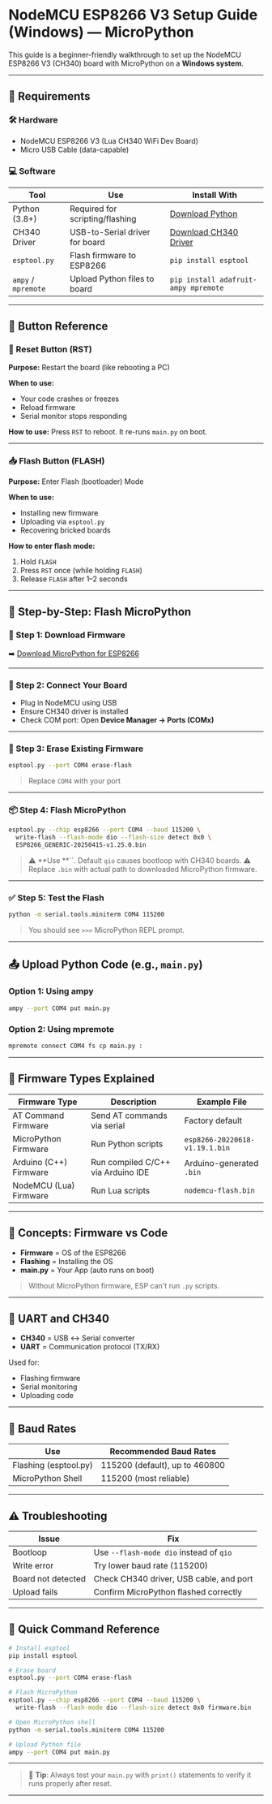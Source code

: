 # NodeMCU ESP8266 V3 Setup Guide (Windows) — MicroPython

This guide is a beginner-friendly walkthrough to set up the NodeMCU ESP8266 V3 (CH340) board with MicroPython on a **Windows system**.

---

## 🔧 Requirements

### 🛠️ Hardware

- NodeMCU ESP8266 V3 (Lua CH340 WiFi Dev Board)
- Micro USB Cable (data-capable)

### 💻 Software

| Tool                | Use                             | Install With                                                  |
| ------------------- | ------------------------------- | ------------------------------------------------------------- |
| Python (3.8+)       | Required for scripting/flashing | [Download Python](https://www.python.org/downloads/)          |
| CH340 Driver        | USB-to-Serial driver for board  | [Download CH340 Driver](https://sparks.gogo.co.nz/ch340.html) |
| `esptool.py`        | Flash firmware to ESP8266       | `pip install esptool`                                         |
| `ampy` / `mpremote` | Upload Python files to board    | `pip install adafruit-ampy mpremote`                          |

---

## 🧠 Button Reference

### 🔁 Reset Button (RST)

**Purpose:** Restart the board (like rebooting a PC)

**When to use:**

- Your code crashes or freezes
- Reload firmware
- Serial monitor stops responding

**How to use:** Press `RST` to reboot. It re-runs `main.py` on boot.

---

### 📥 Flash Button (FLASH)

**Purpose:** Enter Flash (bootloader) Mode

**When to use:**

- Installing new firmware
- Uploading via `esptool.py`
- Recovering bricked boards

**How to enter flash mode:**

1. Hold `FLASH`
2. Press `RST` once (while holding `FLASH`)
3. Release `FLASH` after 1–2 seconds

---

## 🚀 Step-by-Step: Flash MicroPython

### 🔽 Step 1: Download Firmware

➡️ [Download MicroPython for ESP8266](https://micropython.org/download/esp8266/)

---

### 🔌 Step 2: Connect Your Board

- Plug in NodeMCU using USB
- Ensure CH340 driver is installed
- Check COM port: Open **Device Manager → Ports (COMx)**

---

### 🧹 Step 3: Erase Existing Firmware

```bash
esptool.py --port COM4 erase-flash
```

> Replace `COM4` with your port

---

### 📦 Step 4: Flash MicroPython

```bash
esptool.py --chip esp8266 --port COM4 --baud 115200 \
  write-flash --flash-mode dio --flash-size detect 0x0 \
  ESP8266_GENERIC-20250415-v1.25.0.bin
```

> ⚠️ **Use **``. Default `qio` causes bootloop with CH340 boards. ⚠️ Replace `.bin` with actual path to downloaded MicroPython firmware.

---

### ✅ Step 5: Test the Flash

```bash
python -m serial.tools.miniterm COM4 115200
```

> You should see `>>>` MicroPython REPL prompt.

---

## 📤 Upload Python Code (e.g., `main.py`)

### Option 1: Using ampy

```bash
ampy --port COM4 put main.py
```

### Option 2: Using mpremote

```bash
mpremote connect COM4 fs cp main.py :
```

---

## 🧾 Firmware Types Explained

| Firmware Type          | Description                        | Example File                   |
| ---------------------- | ---------------------------------- | ------------------------------ |
| AT Command Firmware    | Send AT commands via serial        | Factory default                |
| MicroPython Firmware   | Run Python scripts                 | `esp8266-20220618-v1.19.1.bin` |
| Arduino (C++) Firmware | Run compiled C/C++ via Arduino IDE | Arduino-generated `.bin`       |
| NodeMCU (Lua) Firmware | Run Lua scripts                    | `nodemcu-flash.bin`            |

---

## 🧠 Concepts: Firmware vs Code

- **Firmware** = OS of the ESP8266
- **Flashing** = Installing the OS
- **main.py** = Your App (auto runs on boot)

> Without MicroPython firmware, ESP can't run `.py` scripts.

---

## 🔌 UART and CH340

- **CH340** = USB ↔ Serial converter
- **UART** = Communication protocol (TX/RX)

Used for:

- Flashing firmware
- Serial monitoring
- Uploading code

---

## 🔁 Baud Rates

| Use                   | Recommended Baud Rates         |
| --------------------- | ------------------------------ |
| Flashing (esptool.py) | 115200 (default), up to 460800 |
| MicroPython Shell     | 115200 (most reliable)         |

---

## ⚠️ Troubleshooting

| Issue              | Fix                                     |
| ------------------ | --------------------------------------- |
| Bootloop           | Use `--flash-mode dio` instead of `qio` |
| Write error        | Try lower baud rate (115200)            |
| Board not detected | Check CH340 driver, USB cable, and port |
| Upload fails       | Confirm MicroPython flashed correctly   |

---

## 📌 Quick Command Reference

```bash
# Install esptool
pip install esptool

# Erase board
esptool.py --port COM4 erase-flash

# Flash MicroPython
esptool.py --chip esp8266 --port COM4 --baud 115200 \
  write-flash --flash-mode dio --flash-size detect 0x0 firmware.bin

# Open MicroPython shell
python -m serial.tools.miniterm COM4 115200

# Upload Python file
ampy --port COM4 put main.py
```

---

> 📌 **Tip**: Always test your `main.py` with `print()` statements to verify it runs properly after reset.

---



